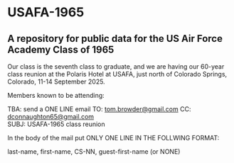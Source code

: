 # USAFA-1965

## A repository for public data for the US Air Force Academy Class of 1965

Our class is the seventh class to graduate, and we are having our 60-year class reunion at the Polaris Hotel at USAFA, just north of Colorado Springs, Colorado, 11-14 September 2025.
 
Members known to be attending:

TBA: send a ONE LINE email  TO: tom.browder@gmail.com
                            CC: dconnaughton65@gmail.com  
                          SUBJ: USAFA-1965 class reunion

In the body of the mail put ONLY ONE LINE IN THE FOLLWING FORMAT:

last-name, first-name, CS-NN, guest-first-name (or NONE)

